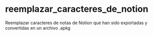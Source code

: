 # reemplazar_caracteres_de_notion
Reemplazar caracteres de notas de Notion que han sido exportadas y convertidas en un archivo .apkg
